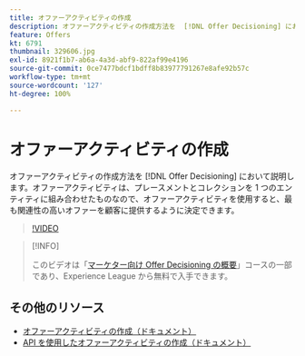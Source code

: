 ```yaml
---
title: オファーアクティビティの作成
description: オファーアクティビティの作成方法を  [!DNL Offer Decisioning] において説明します。オファーアクティビティは、プレースメントとコレクションを 1 つのエンティティに組み合わせたものなので、オファーアクティビティを使用すると、最も関連性の高いオファーを顧客に提供するように決定できます。
feature: Offers
kt: 6791
thumbnail: 329606.jpg
exl-id: 8921f1b7-ab6a-4a3d-abf9-822af99e4196
source-git-commit: 0ce7477bdcf1bdff8b83977791267e8afe92b57c
workflow-type: tm+mt
source-wordcount: '127'
ht-degree: 100%

---
```


# オファーアクティビティの作成

オファーアクティビティの作成方法を [!DNL Offer Decisioning] において説明します。オファーアクティビティは、プレースメントとコレクションを 1 つのエンティティに組み合わせたものなので、オファーアクティビティを使用すると、最も関連性の高いオファーを顧客に提供するように決定できます。

>[!VIDEO](https://video.tv.adobe.com/v/329606?quality=12&learn=on)

>[!INFO]
>
> このビデオは「[マーケター向け Offer Decisioning の概要](https://experienceleague.adobe.com/?recommended=ExperiencePlatform-U-1-2020.1.offerdecisioning)」コースの一部であり、Experience League から無料で入手できます。


## その他のリソース

* [オファーアクティビティの作成（ドキュメント）](https://experienceleague.adobe.com/docs/offer-decisioning/using/create-offer-activities.html?lang=ja)
* [API を使用したオファーアクティビティの作成（ドキュメント）](https://experienceleague.adobe.com/docs/offer-decisioning/using/api-reference/activities-api/create.html?lang=ja)
